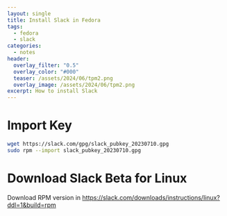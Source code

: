 ```yaml
---
layout: single
title: Install Slack in Fedora
tags:
  - fedora
  - slack
categories:
  - notes
header:
  overlay_filter: "0.5"
  overlay_color: "#000"
  teaser: /assets/2024/06/tpm2.png
  overlay_image: /assets/2024/06/tpm2.png
excerpt: How to install Slack  
---
```

# Import Key

```bash
wget https://slack.com/gpg/slack_pubkey_20230710.gpg
sudo rpm --import slack_pubkey_20230710.gpg
```

# Download Slack Beta for Linux

Download RPM version in https://slack.com/downloads/instructions/linux?ddl=1&build=rpm
